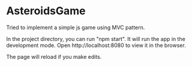 # AsteroidsGame
Tried to implement a simple js game using MVC  pattern.

In the project directory, you can run "npm start". It will run the app in the development mode.
Open http://localhost:8080 to view it in the browser.

The page will reload if you make edits.